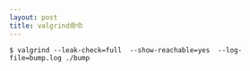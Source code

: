```yaml
---
layout: post
title: valgrind命令
---
```

`$ valgrind --leak-check=full  --show-reachable=yes  --log-file=bump.log ./bump`